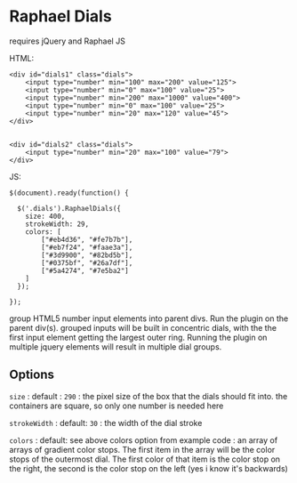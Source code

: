 Raphael Dials
====

requires jQuery and Raphael JS

HTML:

    <div id="dials1" class="dials">
        <input type="number" min="100" max="200" value="125">
        <input type="number" min="0" max="100" value="25">
        <input type="number" min="200" max="1000" value="400">
        <input type="number" min="0" max="100" value="25">
        <input type="number" min="20" max="120" value="45">
    </div>
  

    <div id="dials2" class="dials">
        <input type="number" min="20" max="100" value="79">
    </div>

JS:


    $(document).ready(function() {
      
      $('.dials').RaphaelDials({
        size: 400,
        strokeWidth: 29,
        colors: [
            ["#eb4d36", "#fe7b7b"],
            ["#eb7f24", "#faae3a"],
            ["#3d9900", "#82bd5b"],
            ["#0375bf", "#26a7df"],
            ["#5a4274", "#7e5ba2"]
        ]
      });

    });


group HTML5 number input elements into parent divs. Run the plugin on the parent div(s). grouped inputs will be built in concentric dials, with the the first input element getting the largest outer ring. Running the plugin on multiple jquery elements will result in multiple dial groups.

Options
----

`size` : default : `290` : the pixel size of the box that the dials should fit into. the containers are square, so only one number is needed here

`strokeWidth` : default: `30` : the width of the dial stroke

`colors` : default: see above colors option from example code : an array of arrays of gradient color stops. The first item in the array will be the color stops of the outermost dial. The first color of that item is the color stop on the right, the second is the color stop on the left (yes i know it's backwards)